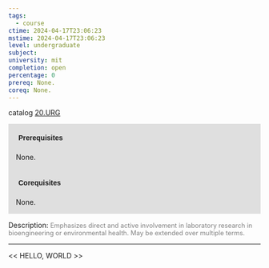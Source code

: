 ```yaml
---
tags:
  - course
ctime: 2024-04-17T23:06:23
mstime: 2024-04-17T23:06:23
level: undergraduate
subject: 
university: mit
completion: open
percentage: 0
prereq: None.
coreq: None.
---
```


catalog [20.URG](http://student.mit.edu/catalog/m20a.html#20.URG)

<span style="display: block; padding: 15px; background-color: rgb(100, 100, 100, 0.2);"><font id="m_prereq2076_0" style="display: block; font-family: Arial, sans-serif; font-weight: bold; padding: 5px">Prerequisites</font><br><span id="prereq2076_0">None.</span></span>
<span style="display: block; padding: 15px; background-color: rgb(100, 100, 100, 0.2);"><font id="m_coreq2076_0" style="display: block; font-family: Arial, sans-serif; font-weight: bold; padding: 5px">Corequisites</font><br><span id="coreq2076_0">None.</span></span>

<font style="">Description:</font>
<font style="color: grey; font-size: 0.8rem;">Emphasizes direct and active involvement in laboratory research in bioengineering or environmental health. May be extended over multiple terms.</font>



---

<< HELLO, WORLD >>
